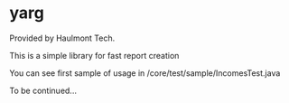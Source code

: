 yarg
====

Provided by Haulmont Tech.

This is a simple library for fast report creation

You can see first sample of usage in /core/test/sample/IncomesTest.java

To be continued...
